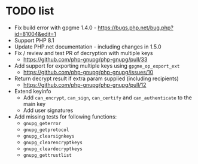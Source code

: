 # TODO list

- Fix build error with gpgme 1.4.0 - https://bugs.php.net/bug.php?id=81004&edit=1
- Support PHP 8.1
- Update PHP.net documentation - including changes in 1.5.0
- Fix / review and test PR of decryption with multiple keys
  - https://github.com/php-gnupg/php-gnupg/pull/33
- Add support for exporting multiple keys using `gpgme_op_export_ext`
  - https://github.com/php-gnupg/php-gnupg/issues/10
- Return decrypt result if extra param supplied (including recipients)
  - https://github.com/php-gnupg/php-gnupg/pull/12
- Extend keyinfo
  - Add `can_encrypt`, `can_sign`, `can_certify` and `can_authenticate` to the main key
  - Add user signatures
- Add missing tests for following functions:
  - `gnupg_geterror`
  - `gnupg_getprotocol`
  - `gnupg_clearsignkeys`
  - `gnupg_clearencryptkeys`
  - `gnupg_cleardecryptkeys`
  - `gnupg_gettrustlist`
